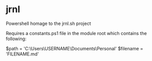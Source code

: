 # jrnl
Powershell homage to the jrnl.sh project

Requires a constants.ps1 file in the module root which contains the following: 

$path = 'C:\Users\USERNAME\Documents\Personal'
$filename = 'FILENAME.md'
